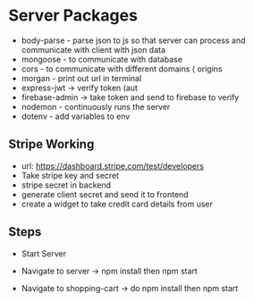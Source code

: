 # Server Packages

- body-parse - parse json to js so that server can process and communicate with client with json data
- mongoose - to communicate with database
- cors - to communicate with different domains ( origins 
- morgan - print out url in terminal
- express-jwt -> verify token (aut
- firebase-admin -> take token and send to firebase to verify
- nodemon - continuously runs the server
- dotenv - add variables to env

## Stripe Working
- url: https://dashboard.stripe.com/test/developers
- Take stripe key and secret
- stripe secret in backend
- generate client secret and send it to frontend
- create a widget to take credit card details from user

## Steps

- Start Server

- Navigate to server -> npm install then npm start

- Navigate to shopping-cart -> do npm install then npm start
